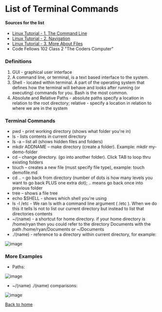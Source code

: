 # List of Terminal Commands

#### Sources for the list

* [Linux Tutorial - 1. The Command Line](https://ryanstutorials.net/linuxtutorial/commandline.php)
* [Linux Tutorial - 2. Navigation](https://ryanstutorials.net/linuxtutorial/navigation.php)
* [Linux Tutorial - 3. More About Files](https://ryanstutorials.net/linuxtutorial/aboutfiles.php)
* Code Fellows 102 Class 2 "The Coders Computer"

### Definitions

1. GUI - graphical user interface
2. A command line, or terminal, is a text based interface to the system.
3. Shell - located within terminal. A part of the operating system that defines how the terminal will behave and looks after running (or executing) commands for you. Bash is the most common.
4. Absolute and Relative Paths - absolute paths specify a location in relation to the root directory; relative - specify a location in relation to where we are in the system

### Terminal Commands

* pwd - print working directory (shows what folder you're in)
* ls - lists contents in current directory
* ls -a – list all (shows hidden files and folders)
* mkdir ADDNAME – make directory (create a folder). Example: mkdir my-demo-folder
* cd – change directory. (go into another folder). Click TAB to loop thru existing folders
* touch – creates a new file (must specify file type), example: touch demofile.md
* cd .. – go back from directory (number of dots is how many levels you want to go back PLUS one extra dot); .. means go back once into previous folder
* tree – shows a file tree
* echo $SHELL - shows which shell you're using
* ls -l /etc - We ran ls with a command line argument ( /etc ). When we do this it tells ls not to list our current directory but instead to list that directories contents
* ~/(name) - a shortcut for home directory. if your home directory is /home/ryan then you could refer to the directory Documents with the path /home/ryan/Documents or ~/Documents
* ./(name) - reference to a directory within current directory, for example:

![image](https://user-images.githubusercontent.com/48433669/209428350-ee43ac6b-c5da-4493-9b50-6c0e5c92e985.png)

### More Examples

* Paths:

![image](https://user-images.githubusercontent.com/48433669/209428160-135eb25e-fdee-4502-965c-2fb08a34d026.png)

* ~/(name)   ./(name) comparisons:

![image](https://user-images.githubusercontent.com/48433669/209428473-a1a6bdcb-97be-4831-a540-a854df9a67e7.png)

[Back to home](../README.md)